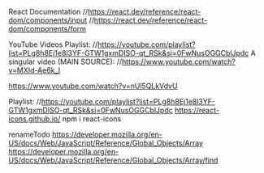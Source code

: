 React Documentation
//https://react.dev/reference/react-dom/components/input
//https://react.dev/reference/react-dom/components/form

YouTube Videos
Playlist: //https://youtube.com/playlist?list=PLg8h8Ej1e8l3YF-GTW1gxmDISO-qt_RSk&si=0FwNusOGGCblJpdc
A singular video (MAIN SOURCE): //https://www.youtube.com/watch?v=MXId-Ae6k_I

https://www.youtube.com/watch?v=nUl5QLkVdvU

Playlist: //https://youtube.com/playlist?list=PLg8h8Ej1e8l3YF-GTW1gxmDISO-qt_RSk&si=0FwNusOGGCblJpdc
https://react-icons.github.io/
npm i react-icons

renameTodo
https://developer.mozilla.org/en-US/docs/Web/JavaScript/Reference/Global_Objects/Array
https://developer.mozilla.org/en-US/docs/Web/JavaScript/Reference/Global_Objects/Array/find

